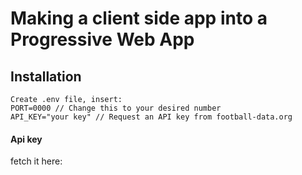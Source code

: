 # Making a client side app into a Progressive Web App

## Installation
```
Create .env file, insert:
PORT=0000 // Change this to your desired number
API_KEY="your key" // Request an API key from football-data.org
```

#### Api key
fetch it here:
